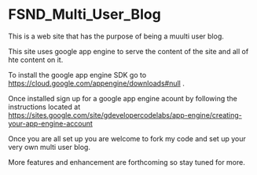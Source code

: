 # FSND_Multi_User_Blog
This is a web site that has the purpose of being a muulti user blog.

This site uses google app engine to serve the content of the site and all of hte content on it.

To install the google app engine SDK go to https://cloud.google.com/appengine/downloads#null .

Once installed sign up for a google app engine acount by following the instructions located at https://sites.google.com/site/gdevelopercodelabs/app-engine/creating-your-app-engine-account

Once you are all set up you are welcome to fork my code and set up your very own multi user blog.


More features and enhancement are forthcoming so stay tuned for more.